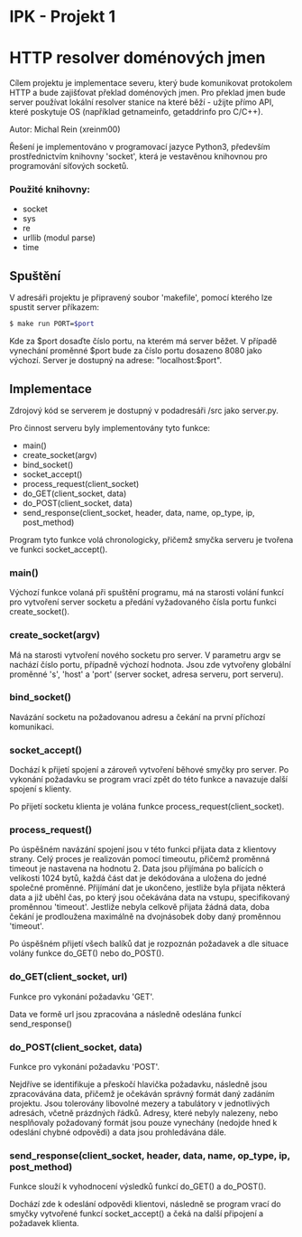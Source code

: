 # IPK - Projekt 1
# HTTP resolver doménových jmen

Cílem projektu je implementace severu, který bude komunikovat protokolem HTTP a bude zajišťovat překlad doménových jmen. Pro překlad jmen bude server používat lokální resolver stanice na které běží - užijte přímo API, které poskytuje OS (například getnameinfo, getaddrinfo pro C/C++). 

Autor: Michal Rein (xreinm00)

Řešení je implementováno v programovací jazyce Python3, především prostřednictvím knihovny 'socket', která je vestavěnou knihovnou pro programování síťových socketů.

### Použité knihovny:
 - socket
 - sys
 - re
 - urllib (modul parse)
 - time

## Spuštění

V adresáři projektu je připravený soubor 'makefile', pomocí kterého lze spustit server příkazem:
```sh
$ make run PORT=$port
```
Kde za $port dosaďte číslo portu, na kterém má server běžet. V případě vynechání proměnné $port bude za číslo portu dosazeno 8080 jako výchozí. Server je dostupný na adrese: "localhost:$port". 


## Implementace

Zdrojový kód se serverem je dostupný v podadresáři /src jako server.py.

Pro činnost serveru byly implementovány tyto funkce:

 - main()
 - create_socket(argv)
 - bind_socket()
 - socket_accept()
 - process_request(client_socket)
 - do_GET(client_socket, data)
 - do_POST(client_socket, data)
 - send_response(client_socket, header, data, name, op_type, ip, post_method)

Program tyto funkce volá chronologicky, přičemž smyčka serveru je tvořena ve funkci socket_accept().
 
### main()

Výchozí funkce volaná při spuštění programu, má na starosti volání funkcí pro vytvoření server socketu a předání vyžadovaného čísla portu funkci create_socket().

### create_socket(argv)

Má na starosti vytvoření nového socketu pro server. V parametru argv se nachází číslo portu, případně výchozí hodnota. Jsou zde vytvořeny globální proměnné 's', 'host' a 'port' (server socket, adresa serveru, port serveru).

### bind_socket()

Navázání socketu na požadovanou adresu a čekání na první příchozí komunikaci.

### socket_accept()

Dochází k přijetí spojení a zároveň vytvoření běhové smyčky pro server. Po vykonání požadavku se program vrací zpět do této funkce a navazuje další spojení s klienty.

Po přijetí socketu klienta je volána funkce process_request(client_socket).

### process_request()

Po úspěšném navázání spojení jsou v této funkci přijata data z klientovy strany. Celý proces je realizován pomocí timeoutu, přičemž proměnná timeout je nastavena na hodnotu 2. Data jsou přijímána po balících o velikosti 1024 bytů, každá část dat je dekódována a uložena do jedné společné proměnné. Přijímání dat je ukončeno, jestliže byla přijata některá data a již uběhl čas, po který jsou očekávána data na vstupu, specifikovaný proměnnou 'timeout'. Jestliže nebyla celkově přijata žádná data, doba čekání je prodloužena maximálně na dvojnásobek doby daný proměnnou 'timeout'.

Po úspěšném přijetí všech balíků dat je rozpoznán požadavek a dle situace volány funkce do_GET() nebo do_POST().

### do_GET(client_socket, url)

Funkce pro vykonání požadavku 'GET'.

Data ve formě url jsou zpracována a následně odeslána funkcí send_response()

### do_POST(client_socket, data)

Funkce pro vykonání požadavku 'POST'.

Nejdříve se identifikuje a přeskočí hlavička požadavku, následně jsou zpracovávána data, přičemž je očekáván správný formát daný zadáním projektu. Jsou tolerovány libovolné mezery a tabulátory v jednotlivých adresách, včetně prázdných řádků. Adresy, které nebyly nalezeny, nebo nesplňovaly požadovaný formát jsou pouze vynechány (nedojde hned k odeslání chybné odpovědi) a data jsou prohledávána dále.

### send_response(client_socket, header, data, name, op_type, ip, post_method)

Funkce slouží k vyhodnocení výsledků funkcí do_GET() a do_POST().

Dochází zde k odeslání odpovědi klientovi, následně se program vrací do smyčky vytvořené funkcí socket_accept() a čeká na další připojení a požadavek klienta.
 
